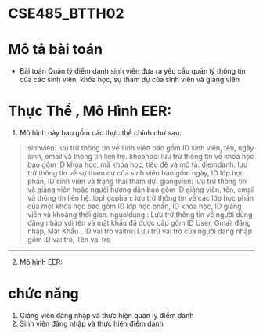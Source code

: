 # CSE485_BTTH02
# Mô tả bài toán
- Bài toán Quản lý điểm danh sinh viên đưa ra yêu cầu quản lý thông tin của các sinh viên, khóa học, sự tham dự của sinh viên và giảng viên

# Thực Thể , Mô Hình EER:
1. Mô hình này bao gồm các thực thể chính như sau:<br>
  > sinhvien: lưu trữ thông tin về sinh viên bao gồm ID sinh viên, tên, ngày sinh, email và thông tin liên hệ.
  > khoahoc: lưu trữ thông tin về khóa học bao gồm ID khóa học, mã khóa học, tiêu đề và mô tả.
  > diemdanh: lưu trữ thông tin về sự tham dự của sinh viên bao gồm ngày, ID lớp học phần, ID sinh viên và trạng thái tham dự.
  > giangvien: lưu trữ thông tin về giảng viên hoặc người hướng dẫn bao gồm ID giảng viên, tên, email và thông tin liên hệ.
  > lophocphan: lưu trữ thông tin về các lớp học phần của một khóa học bao gồm ID lớp học phần, ID khóa học, ID giảng viên và khoảng thời gian.
  > nguoidung : Lưu trữ thông tin về người dùng đăng nhập với tên và mật khẩu đã được cấp gồm ID User, Gmail đăng nhập, Mật Khẩu , ID vai trò
  > vaitro: Lưu trữ vai trò của người đăng nhập gồm ID vai trò, Tên vai trò 

  ---

 2. Mô hình EER: 

# chức năng
1. Giảng viên đăng nhập và thực hiện quản lý điểm danh
2. Sinh viên đăng nhập và thực hiện điểm danh
